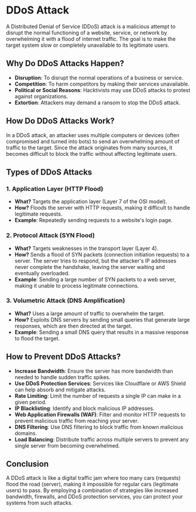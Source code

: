 # DDoS Attack

A Distributed Denial of Service (DDoS) attack is a malicious attempt to disrupt the normal functioning of a website, service, or network by overwhelming it with a flood of internet traffic. The goal is to make the target system slow or completely unavailable to its legitimate users.

## Why Do DDoS Attacks Happen?

- **Disruption**: To disrupt the normal operations of a business or service.
- **Competition**: To harm competitors by making their services unavailable.
- **Political or Social Reasons**: Hacktivists may use DDoS attacks to protest against organizations.
- **Extortion**: Attackers may demand a ransom to stop the DDoS attack.

## How Do DDoS Attacks Work?

In a DDoS attack, an attacker uses multiple computers or devices (often compromised and turned into bots) to send an overwhelming amount of traffic to the target. Since the attack originates from many sources, it becomes difficult to block the traffic without affecting legitimate users.

## Types of DDoS Attacks

### 1. Application Layer (HTTP Flood)
- **What?** Targets the application layer (Layer 7 of the OSI model).
- **How?** Floods the server with HTTP requests, making it difficult to handle legitimate requests.
- **Example**: Repeatedly sending requests to a website's login page.

### 2. Protocol Attack (SYN Flood)
- **What?** Targets weaknesses in the transport layer (Layer 4).
- **How?** Sends a flood of SYN packets (connection initiation requests) to a server. The server tries to respond, but the attacker's IP addresses never complete the handshake, leaving the server waiting and eventually overloaded.
- **Example**: Sending a large number of SYN packets to a web server, making it unable to process legitimate connections.

### 3. Volumetric Attack (DNS Amplification)
- **What?** Uses a large amount of traffic to overwhelm the target.
- **How?** Exploits DNS servers by sending small queries that generate large responses, which are then directed at the target.
- **Example**: Sending a small DNS query that results in a massive response to flood the target.

## How to Prevent DDoS Attacks?

- **Increase Bandwidth**: Ensure the server has more bandwidth than needed to handle sudden traffic spikes.
- **Use DDoS Protection Services**: Services like Cloudflare or AWS Shield can help absorb and mitigate attacks.
- **Rate Limiting**: Limit the number of requests a single IP can make in a given period.
- **IP Blacklisting**: Identify and block malicious IP addresses.
- **Web Application Firewalls (WAF)**: Filter and monitor HTTP requests to prevent malicious traffic from reaching your server.
- **DNS Filtering**: Use DNS filtering to block traffic from known malicious domains.
- **Load Balancing**: Distribute traffic across multiple servers to prevent any single server from becoming overwhelmed.

## Conclusion

A DDoS attack is like a digital traffic jam where too many cars (requests) flood the road (server), making it impossible for regular cars (legitimate users) to pass. By employing a combination of strategies like increased bandwidth, firewalls, and DDoS protection services, you can protect your systems from such attacks.
